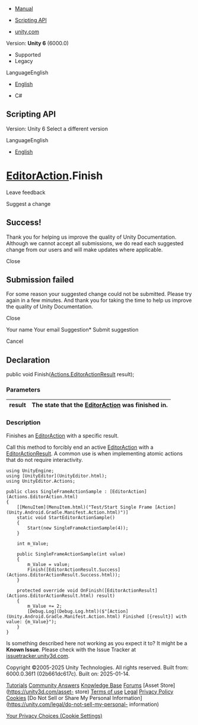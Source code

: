 [ ]()

  * [Manual](../Manual/index.html)
  * [Scripting API](../ScriptReference/index.html)

  * [unity.com](https://unity.com/)

Version: **Unity 6** (6000.0)

  * Supported
  * Legacy

LanguageEnglish

  * [English]()

  * C#

[ ](https://docs.unity3d.com)

## Scripting API

Version: Unity 6 Select a different version

LanguageEnglish

  * [English]()

#  [EditorAction](Actions.EditorAction.html).Finish

Leave feedback

Suggest a change

## Success!

Thank you for helping us improve the quality of Unity Documentation. Although
we cannot accept all submissions, we do read each suggested change from our
users and will make updates where applicable.

Close

## Submission failed

For some reason your suggested change could not be submitted. Please <a>try
again</a> in a few minutes. And thank you for taking the time to help us
improve the quality of Unity Documentation.

Close

Your name Your email Suggestion* Submit suggestion

Cancel

[ ]()

## Declaration

public void
Finish([Actions.EditorActionResult](Actions.EditorActionResult.html) result);

### Parameters

result | The state that the [EditorAction](Actions.EditorAction.html) was finished in.  
---|---  
  
### Description

Finishes an [EditorAction](Actions.EditorAction.html) with a specific result.

Call this method to forcibly end an active
[EditorAction](Actions.EditorAction.html) with a
[EditorActionResult](Actions.EditorActionResult.html). A common use is when
implementing atomic actions that do not require interactivity.

    
    
    using UnityEngine;
    using [UnityEditor](UnityEditor.html);
    using UnityEditor.Actions;
    
    public class SingleFrameActionSample : [EditorAction](Actions.EditorAction.html)
    {
        [[MenuItem](MenuItem.html)("Test/Start Single Frame [Action](Unity.Android.Gradle.Manifest.Action.html)")]
        static void StartEditorActionSample()
        {
            Start(new SingleFrameActionSample(4));
        }
    
        int m_Value;
    
        public SingleFrameActionSample(int value)
        {
            m_Value = value;
            Finish([EditorActionResult.Success](Actions.EditorActionResult.Success.html));
        }
    
        protected override void OnFinish([EditorActionResult](Actions.EditorActionResult.html) result)
        {
            m_Value += 2;
            [Debug.Log](Debug.Log.html)($"[Action](Unity.Android.Gradle.Manifest.Action.html) Finished [{result}] with value: {m_Value}");
        }
    }
    
    

Is something described here not working as you expect it to? It might be a
**Known Issue**. Please check with the Issue Tracker at
[issuetracker.unity3d.com](https://issuetracker.unity3d.com).

Copyright ©2005-2025 Unity Technologies. All rights reserved. Built from:
6000.0.36f1 (02b661dc617c). Built on: 2025-01-14.

[Tutorials](https://unity3d.com/learn) [Community
Answers](https://answers.unity3d.com) [Knowledge
Base](https://support.unity3d.com/hc/en-us)
[Forums](https://forum.unity3d.com) [Asset Store](https://unity3d.com/asset-
store) [Terms of use](https://docs.unity3d.com/Manual/TermsOfUse.html)
[Legal](https://unity.com/legal) [Privacy
Policy](https://unity.com/legal/privacy-policy)
[Cookies](https://unity.com/legal/cookie-policy) [Do Not Sell or Share My
Personal Information](https://unity.com/legal/do-not-sell-my-personal-
information)

[Your Privacy Choices (Cookie Settings)](javascript:void\(0\);)

